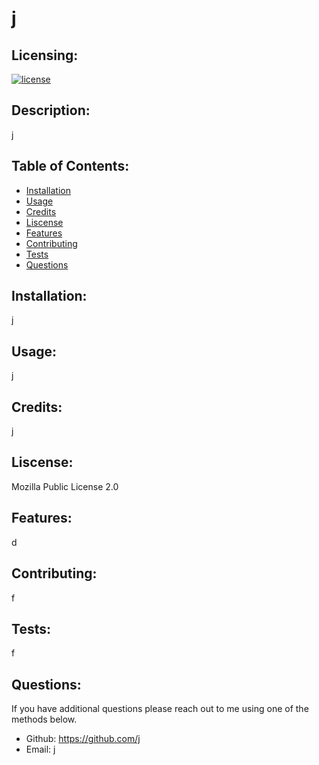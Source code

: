 
# j

## Licensing:
[![license](https://img.shields.io/badge/license-undefined-blue)](https://shields.io)

## Description: 
j

## Table of Contents: 
* [Installation](#install)
* [Usage](#usage)
* [Credits](#credits)
* [Liscense](#liscense)
* [Features](#features)
* [Contributing](#contributing)
* [Tests](#tests)
* [Questions](#questions)

## Installation: 
j

## Usage: 
j

## Credits: 
j

## Liscense: 
Mozilla Public License 2.0

## Features: 
d

## Contributing: 
f

## Tests: 
f

## Questions:

If you have additional questions please reach out to me using one of the methods below.

* Github: https://github.com/j
* Email: j
    